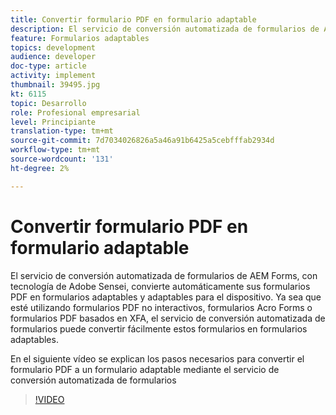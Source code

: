 ```yaml
---
title: Convertir formulario PDF en formulario adaptable
description: El servicio de conversión automatizada de formularios de AEM Forms, con tecnología de Adobe Sensei, convierte automáticamente sus formularios PDF en formularios adaptables y adaptables para el dispositivo. Ya sea que esté utilizando formularios PDF no interactivos, formularios Acro Forms o formularios PDF basados en XFA, el servicio de conversión automatizada de formularios puede convertir fácilmente estos formularios en formularios adaptables.
feature: Formularios adaptables
topics: development
audience: developer
doc-type: article
activity: implement
thumbnail: 39495.jpg
kt: 6115
topic: Desarrollo
role: Profesional empresarial
level: Principiante
translation-type: tm+mt
source-git-commit: 7d7034026826a5a46a91b6425a5cebfffab2934d
workflow-type: tm+mt
source-wordcount: '131'
ht-degree: 2%

---
```


# Convertir formulario PDF en formulario adaptable

El servicio de conversión automatizada de formularios de AEM Forms, con tecnología de Adobe Sensei, convierte automáticamente sus formularios PDF en formularios adaptables y adaptables para el dispositivo. Ya sea que esté utilizando formularios PDF no interactivos, formularios Acro Forms o formularios PDF basados en XFA, el servicio de conversión automatizada de formularios puede convertir fácilmente estos formularios en formularios adaptables.

En el siguiente vídeo se explican los pasos necesarios para convertir el formulario PDF a un formulario adaptable mediante el servicio de conversión automatizada de formularios

>[!VIDEO](https://video.tv.adobe.com/v/39495/?quality=9&learn=on)

